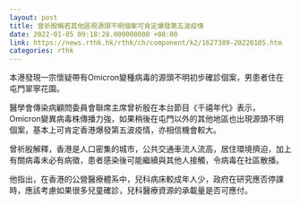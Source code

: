 ```yaml
---
layout: post
title: 曾祈殷稱若其他區現源頭不明個案可肯定爆發第五波疫情
date: 2022-01-05 09:18:28.000000000 +08:00
link: https://news.rthk.hk/rthk/ch/component/k2/1627389-20220105.htm
categories: rthk
---
```


本港發現一宗懷疑帶有Omicron變種病毒的源頭不明初步確診個案，男患者住在屯門翠寧花園。

醫學會傳染病顧問委員會聯席主席曾祈殷在本台節目《千禧年代》表示，Omicron變異病毒株傳播力強，如果稍後在屯門以外的其他地區也出現源頭不明個案，基本上可肯定香港爆發第五波疫情，亦相信機會較大。

曾祈殷解釋，香港是人口密集的城市，公共交通車流人流高，居住環境擠迫，加上有關病毒未必有病徵，患者感染後可能繼續與其他人接觸，令病毒在社區散播。

他指出，在香港的公營醫療體系中，兒科病床較成年人少，政府在研究應否停課時，應該考慮如果很多兒童確診，兒科醫療資源的承載量是否可應付。

